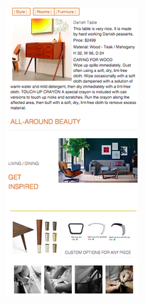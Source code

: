 
![alt tag](https://raw.githubusercontent.com/dukeclem/custom-furniture/dbe3dc5bc52c8eec0ddedf64da167d285744f722/images/custom-furniture.png)
